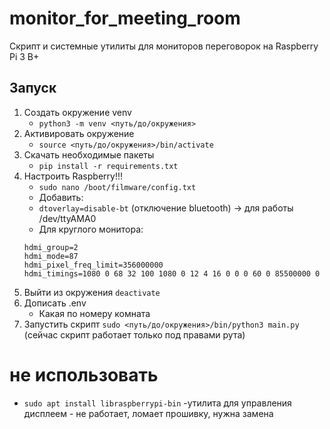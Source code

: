 # monitor_for_meeting_room
Скрипт и системные утилиты для мониторов переговорок на Raspberry Pi 3 B+

## Запуск

1. Создать окружение venv 
    - ```python3 -m venv <путь/до/окружения>```
2. Активировать окружение
    - ```source <путь/до/окружения>/bin/activate```
3. Скачать необходимые пакеты
    - ```pip install -r requirements.txt```
4. Настроить Raspberry!!!
    - ```sudo nano /boot/filmware/config.txt```
    - Добавить:
    - ```dtoverlay=disable-bt``` (отключение bluetooth) -> для работы /dev/ttyAMA0
    - Для круглого монитора:
    ```
    hdmi_group=2
    hdmi_mode=87
    hdmi_pixel_freq_limit=356000000
    hdmi_timings=1080 0 68 32 100 1080 0 12 4 16 0 0 0 60 0 85500000 0
    ```
5. Выйти из окружения ```deactivate```
6. Дописать .env
    - Какая по номеру комната
7. Запустить скрипт ```sudo <путь/до/окружения>/bin/python3 main.py``` (сейчас скрипт работает только под правами рута)



# не использовать
- ```sudo apt install libraspberrypi-bin``` -утилита для управления дисплеем - не работает, ломает прошивку, нужна замена

